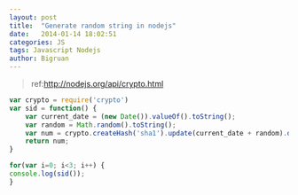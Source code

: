 ```yaml
---
layout: post
title:  "Generate random string in nodejs"
date:   2014-01-14 18:02:51
categories: JS
tags: Javascript Nodejs
author: Bigruan
---
```


>ref:http://nodejs.org/api/crypto.html

```javascript
var crypto = require('crypto')
var sid = function() {
    var current_date = (new Date()).valueOf().toString();
    var random = Math.random().toString();
    var num = crypto.createHash('sha1').update(current_date + random).digest('hex');
    return num;
}

for(var i=0; i<3; i++) {
console.log(sid());
}
```
